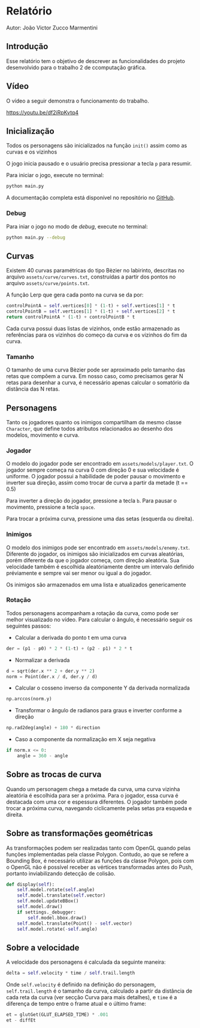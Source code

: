 # Relatório
Autor: João Victor Zucco Marmentini

## Introdução

Esse relatório tem o objetivo de descrever as funcionalidades do projeto desenvolvido para o trabalho 2 de ccomputação gráfica.

## Vídeo

O vídeo a seguir demonstra o funcionamento do trabalho.

https://youtu.be/df2iRpKvtq4

## Inicialização

Todos os personagens são inicializados na função `init()` assim como as curvas e os vizinhos

O jogo inicia pausado e o usuário precisa pressionar a tecla `p` para resumir.

Para iniciar o jogo, execute no terminal:

```bash
python main.py
```

A documentação completa está disponível no repositório no [GitHub](https://github.com/jvzmarmentini/curved-labyrinth).

### Debug

Para iniar o jogo no modo de *debug*, execute no terminal:

```bash
python main.py --debug
```

## Curvas

Existem 40 curvas paramétricas do tipo Bèzier no labirinto, descritas no arquivo `assets/curve/curves.txt`, construídas a partir dos pontos no arquivo `assets/curve/points.txt`. 

A função Lerp que gera cada ponto na curva se da por:

```python
controlPointA = self.vertices[0] * (1-t) + self.vertices[1] * t
controlPointB = self.vertices[1] * (1-t) + self.vertices[2] * t
return controlPointA * (1-t) + controlPointB * t
```

Cada curva possui duas listas de vizinhos, onde estão armazenado as referências para os vizinhos do começo da curva e os vizinhos do fim da curva.

### Tamanho

O tamanho de uma curva Bèzier pode ser aproximado pelo tamanho das retas que compõem a curva. Em nosso caso, como precisamos gerar N retas para desenhar a curva, é necessário apenas calcular o somatório da distância das N retas.

## Personagens

Tanto os jogadores quanto os inimigos compartilham da mesmo classe `Character`, que define todos atributos relacionados ao desenho dos modelos, movimento e curva. 

### Jogador

O modelo do jogador pode ser encontrado em `assets/models/player.txt`. O jogador sempre começa na curva 0 com direção 0 e sua velocidade é uniforme. O jogador possui a habilidade de poder pausar o movimento e inverter sua direção, assim como trocar de curva a partir da metade (t == 0.5)

Para inverter a direção do jogador, pressione a tecla `b`. Para pausar o movimento, pressione a tecla `space`. 

Para trocar a próxima curva, pressione uma das setas (esquerda ou direita).

### Inimigos

O modelo dos inimigos pode ser encontrado em `assets/models/enemy.txt`. Diferente do jogador, os inimigos são inicializados em curvas aleatórias, porém diferente da que o jogador começa, com direção aleatória. Sua velocidade também é escolhida aleatóriamente dentre um intervalo definido préviamente e sempre vai ser menor ou igual a do jogador.

Os inimigos são armazenados em uma lista e atualizados genericamente

### Rotação

Todos personagens acompanham a rotação da curva, como pode ser melhor visualizado no vídeo. Para calcular o ângulo, é necessário seguir os seguintes passos:

+ Calcular a derivada do ponto t em uma curva

```python
der = (p1 - p0) * 2 * (1-t) + (p2 - p1) * 2 * t
```

+ Normalizar a derivada

```python
d = sqrt(der.x ** 2 + der.y ** 2)
norm = Point(der.x / d, der.y / d)
```

+ Calcular o cosseno inverso da componente Y da derivada normalizada
  
```python
np.arccos(norm.y)
```

+ Transformar o ângulo de radianos para graus e inverter conforme a direção

```python
np.rad2deg(angle) + 180 * direction
```

+ Caso a componente da normalização em X seja negativa

```python
if norm.x <= 0:
    angle = 360 - angle
```

## Sobre as trocas de curva

Quando um personagem chega a metade da curva, uma curva vizinha aleatória é escolhida para ser a próxima. Para o jogador, essa curva é destacada com uma cor e espessura diferentes. O jogador também pode trocar a próxima curva, navegando ciclicamente pelas setas pra esqueda e direita.

## Sobre as transformações geométricas

As transformações podem ser realizadas tanto com OpenGL quando pelas funções implementadas pela classe Polygon. Contudo, ao que se refere a Bounding Box, é necessário utilizar as funções da classe Polygon, pois com o OpenGL não é possível receber as vértices transformadas antes do Push, portanto inviabilizando detecção de colisão.

```python
def display(self):
    self.model.rotate(self.angle)
    self.model.translate(self.vector)
    self.model.updateBBox()
    self.model.draw()
    if settings._debugger:
        self.model.bbox.draw()
    self.model.translate(Point() - self.vector)
    self.model.rotate(-self.angle)
```

## Sobre a velocidade

A velocidade dos personagens é calculada da seguinte maneira:

```python
delta = self.velocity * time / self.trail.length
```

Onde `self.velocity` é definido na definição do personagem, `self.trail.length` é o tamanho da curva, calculado a partir da distância de cada reta da curva (ver secção Curva para mais detalhes), e `time` é a diferença de tempo entre o frame atual e o último frame:

```python
et = glutGet(GLUT_ELAPSED_TIME) * .001
et - diffEt
```